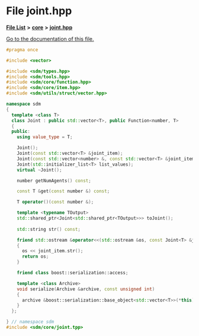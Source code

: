 
# File joint.hpp

[**File List**](files.md) **>** [**core**](dir_92216a09053680f71034e5e26026ee62.md) **>** [**joint.hpp**](joint_8hpp.md)

[Go to the documentation of this file.](joint_8hpp.md) 


````cpp
#pragma once

#include <vector>

#include <sdm/types.hpp>
#include <sdm/tools.hpp>
#include <sdm/core/function.hpp>
#include <sdm/core/item.hpp>
#include <sdm/utils/struct/vector.hpp>

namespace sdm
{
  template <class T>
  class Joint : public std::vector<T>, public Function<number, T>
  {
  public:
    using value_type = T;

    Joint();
    Joint(const std::vector<T> &joint_item);
    Joint(const std::vector<number> &, const std::vector<T> &joint_item);
    Joint(std::initializer_list<T> list_values);
    virtual ~Joint();

    number getNumAgents() const;

    const T &get(const number &) const;

    T operator()(const number &);

    template <typename TOutput>
    std::shared_ptr<Joint<std::shared_ptr<TOutput>>> toJoint(); 
    
    std::string str() const;

    friend std::ostream &operator<<(std::ostream &os, const Joint<T> &joint_item)
    {
      os << joint_item.str();
      return os;
    }

    friend class boost::serialization::access;

    template <class Archive>
    void serialize(Archive &archive, const unsigned int)
    {
      archive &boost::serialization::base_object<std::vector<T>>(*this);
    }
  };

} // namespace sdm
#include <sdm/core/joint.tpp>
````

